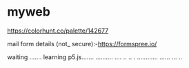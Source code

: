 # myweb

https://colorhunt.co/palette/142677

mail form details (not_ secure):-https://formspree.io/

waiting .......
learning p5.js.......
..........
....
..
..
.
............
......
...
..
